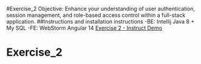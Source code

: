 #Exercise_2
Objective: Enhance your understanding of user authentication, session management, and role-based access control within a full-stack application.
##Instructions and installation instructions
-BE: Intellij Java 8 + My SQL
-FE: WebStorm Angular 14
[Exercise 2 - Instruct Demo](https://www.youtube.com/watch?v=p-lv4cd38Nw)
# Exercise_2
